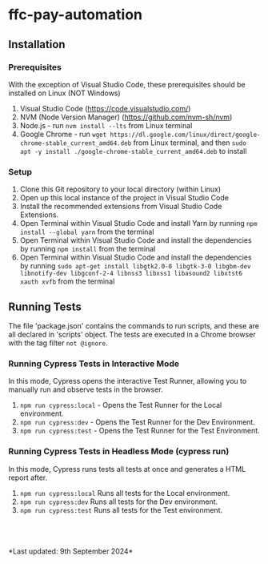 # ffc-pay-automation

## Installation

### Prerequisites

With the exception of Visual Studio Code, these prerequisites should be installed on Linux (NOT Windows)

1. Visual Studio Code (https://code.visualstudio.com/)
2. NVM (Node Version Manager) (https://github.com/nvm-sh/nvm)
3. Node.js - run `nvm install --lts` from Linux terminal
4. Google Chrome - run `wget https://dl.google.com/linux/direct/google-chrome-stable_current_amd64.deb` from Linux terminal, and then `sudo apt -y install ./google-chrome-stable_current_amd64.deb` to install

### Setup

1. Clone this Git repository to your local directory (within Linux)
2. Open up this local instance of the project in Visual Studio Code
3. Install the recommended extensions from Visual Studio Code Extensions.
4. Open Terminal within Visual Studio Code and install Yarn by running `npm install --global yarn` from the terminal
5. Open Terminal within Visual Studio Code and install the dependencies by running `npm install` from the terminal
6. Open Terminal within Visual Studio Code and install the dependencies by running `sudo apt-get install libgtk2.0-0 libgtk-3-0 libgbm-dev libnotify-dev libgconf-2-4 libnss3 libxss1 libasound2 libxtst6 xauth xvfb` from the terminal

## Running Tests

The file 'package.json' contains the commands to run scripts, and these are all declared in 'scripts' object. The tests are executed in a Chrome browser with the tag filter `not @ignore`.

### Running Cypress Tests in Interactive Mode

In this mode, Cypress opens the interactive Test Runner, allowing you to manually run and observe tests in the browser. 

1. `npm run cypress:local` - Opens the Test Runner for the Local environment.
2. `npm run cypress:dev` - Opens the Test Runner for the Dev Environment.
3. `npm run cypress:test` - Opens the Test Runner for the Test Environment.

### Running Cypress Tests in Headless Mode (cypress run)

In this mode, Cypress runs tests all tests at once and generates a HTML report after.

1. `npm run cypress:local` Runs all tests for the Local environment.
2. `npm run cypress:dev` Runs all tests for the Dev environment.
3. `npm run cypress:test` Runs all tests for the Test environment.
<br>
<br>
<br>
*Last updated: 9th September 2024*
